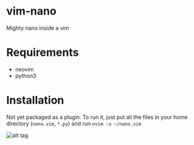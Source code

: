 # vim-nano

Mighty nano inside a vim

# Requirements

- neovim
- python3

# Installation
Not yet packaged as a plugin. To run it, just put all the files in your home directory (`nano.vim`, `*.py`) and run `nvim -u ~/nano.vim`

![alt tag](https://raw.githubusercontent.com/nims11/vim-nano/master/screenshot.png)
